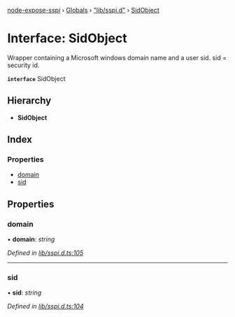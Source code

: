 [node-expose-sspi](../README.md) › [Globals](../globals.md) › ["lib/sspi.d"](../modules/_lib_sspi_d_.md) › [SidObject](_lib_sspi_d_.sidobject.md)

# Interface: SidObject

Wrapper containing a Microsoft windows domain name and a user sid.
sid = security id.

**`interface`** SidObject

## Hierarchy

* **SidObject**

## Index

### Properties

* [domain](_lib_sspi_d_.sidobject.md#domain)
* [sid](_lib_sspi_d_.sidobject.md#sid)

## Properties

###  domain

• **domain**: *string*

*Defined in [lib/sspi.d.ts:105](https://github.com/jlguenego/node-expose-sspi/blob/f44ba74/lib/sspi.d.ts#L105)*

___

###  sid

• **sid**: *string*

*Defined in [lib/sspi.d.ts:104](https://github.com/jlguenego/node-expose-sspi/blob/f44ba74/lib/sspi.d.ts#L104)*
